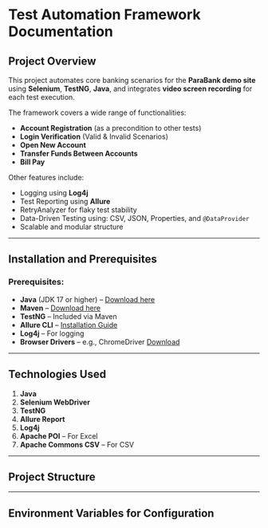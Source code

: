 # Test Automation Framework Documentation

## Project Overview

This project automates core banking scenarios for the **ParaBank demo site** using **Selenium**, **TestNG**, **Java**, and integrates **video screen recording** for each test execution.

The framework covers a wide range of functionalities:

-  **Account Registration** (as a precondition to other tests)
-  **Login Verification** (Valid & Invalid Scenarios)
-  **Open New Account**
-  **Transfer Funds Between Accounts**
-  **Bill Pay**

Other features include:
- Logging using **Log4j**
- Test Reporting using **Allure**
- RetryAnalyzer for flaky test stability
- Data-Driven Testing using: CSV, JSON, Properties, and `@DataProvider`
- Scalable and modular structure
---

## Installation and Prerequisites

### Prerequisites:

- **Java** (JDK 17 or higher) – [Download here](https://www.oracle.com/java/technologies/javase-downloads.html)
- **Maven** – [Download here](https://maven.apache.org/download.cgi)
- **TestNG** – Included via Maven
- **Allure CLI** – [Installation Guide](https://docs.qameta.io/allure/)
- **Log4j** – For logging
- **Browser Drivers** – e.g., ChromeDriver [Download](https://sites.google.com/a/chromium.org/chromedriver/)

---

## Technologies Used

1. **Java**
2. **Selenium WebDriver**
3. **TestNG**
4. **Allure Report**
5. **Log4j**
6. **Apache POI** – For Excel
7. **Apache Commons CSV** – For CSV

---

## Project Structure



---

## Environment Variables for Configuration


